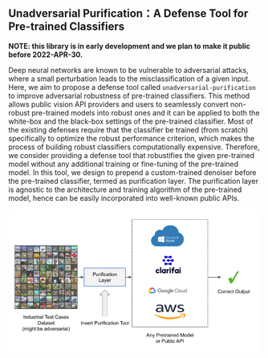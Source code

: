 ## Unadversarial Purification：A Defense Tool for Pre-trained Classifiers

**NOTE: this library is in early development and we plan to make it public before 2022-APR-30.**

Deep neural networks are known to be vulnerable to adversarial attacks, where a small perturbation leads to the misclassification of a given input. Here, we aim to propose a defense tool called `unadversarial-purification` to improve adversarial robustness of pre-trained classifiers. This method allows public vision API providers and users to seamlessly convert non-robust pre-trained models into robust ones and it can be applied to both the white-box and the black-box settings of the pre-trained classifier. Most of the existing defenses require that the classifier be trained (from scratch) specifically to optimize the robust performance criterion, which makes the process of building robust classifiers computationally expensive. Therefore, we consider providing a defense tool that robustifies the given pre-trained model without any additional training or fine-tuning of the pre-trained model. In this tool, we design to prepend a custom-trained denoiser before the pre-trained classifier, termed as purification layer. The purification layer is agnostic to the architecture and training algorithm of the pre-trained model, hence can be easily incorporated into well-known public APIs.  

![](https://github.com/AMI-NTU/unadversarial_purification_tool/blob/main/tools.png?raw=true)
